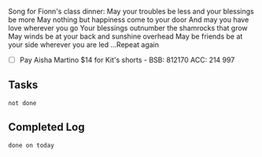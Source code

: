 Song for Fionn's class dinner:
May your troubles be less and your blessings be more
May nothing but happiness come to your door
And may you have love wherever you go
Your blessings outnumber the shamrocks that grow
May winds be at your back and sunshine overhead
May be friends be at your side wherever you are led
...Repeat again

- [ ] Pay Aisha Martino $14 for Kit's shorts - BSB: 812170 ACC: 214 997
## Tasks
```tasks
not done
```

## Completed Log
```tasks
done on today
`````
